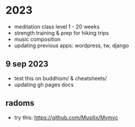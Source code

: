 # 2023

- meditation class level 1 - 20 weeks
- strength training & prep for hiking trips
- music composition
- updating previous apps: wordpress, tw, django

## 9 sep 2023

- test this on buddhism/ & cheatsheets/
- updating gh pages docs

## radoms

- try this: <https://github.com/Musilix/Mymyc>
